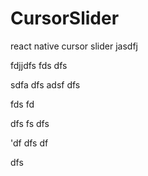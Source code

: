 # CursorSlider
react native cursor slider 
jasdfj

fdjjdfs
fds
dfs

sdfa
dfs
adsf
dfs

fds
fd

dfs
fs
dfs

'df
dfs
df

dfs
